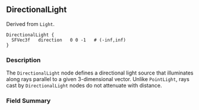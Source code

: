 ## DirectionalLight

Derived from `Light`.


```
DirectionalLight {
  SFVec3f   direction   0 0 -1   # (-inf,inf)
}
```

### Description

The `DirectionalLight` node defines a directional light source that illuminates
along rays parallel to a given 3-dimensional vector. Unlike `PointLight`, rays
cast by `DirectionalLight` nodes do not attenuate with distance.

### Field Summary

